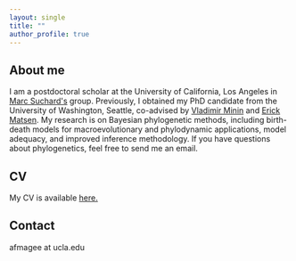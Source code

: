 ```yaml
---
layout: single
title: ""
author_profile: true
---
```


## About me

I am a postdoctoral scholar at the University of California, Los Angeles in [Marc Suchard's](https://ph.ucla.edu/faculty/suchard) group.
Previously, I obtained my PhD candidate from the University of Washington, Seattle, co-advised by [Vladimir Minin](https://vnminin.github.io/) and [Erick Matsen](https://matsen.fhcrc.org/).
My research is on Bayesian phylogenetic methods, including birth-death models for macroevolutionary and phylodynamic applications, model adequacy, and improved inference methodology.
If you have questions about phylogenetics, feel free to send me an email.

## CV

My CV is available <a href="./assets/CV/Andrew_Magee_CV.pdf" target="_blank">here.</a>

## Contact
afmagee at ucla.edu
